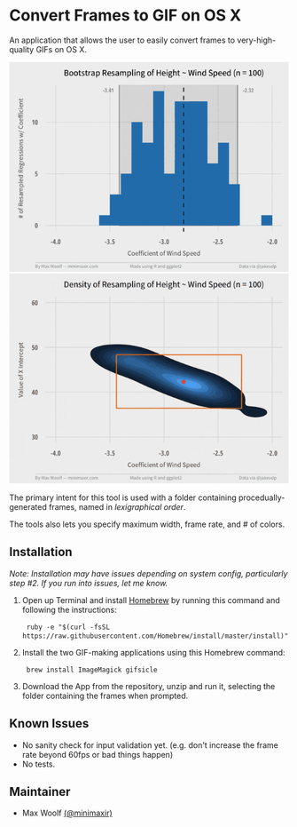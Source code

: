# Convert Frames to GIF on OS X
An application that allows the user to easily convert frames to very-high-quality GIFs on OS X. 

![](/examples/uni_frames.gif)
![](/examples/bi_frames.gif)

The primary intent for this tool is used with a folder containing procedually-generated frames, named in *lexigraphical order*.

The tools also lets you specify maximum width, frame rate, and # of colors.

## Installation

*Note: Installation may have issues depending on system config, particularly step #2. If you run into issues, let me know.*

1. Open up Terminal and install [Homebrew](http://brew.sh) by running this command and following the instructions:

		ruby -e "$(curl -fsSL https://raw.githubusercontent.com/Homebrew/install/master/install)"
		
2. Install the two GIF-making applications using this Homebrew command:

		brew install ImageMagick gifsicle

3. Download the App from the repository, unzip and run it, selecting the folder containing the frames when prompted.


## Known Issues

* No sanity check for input validation yet. (e.g. don't increase the frame rate beyond 60fps or bad things happen)
* No tests.

## Maintainer
* Max Woolf [(@minimaxir)](http://minimaxir.com)

